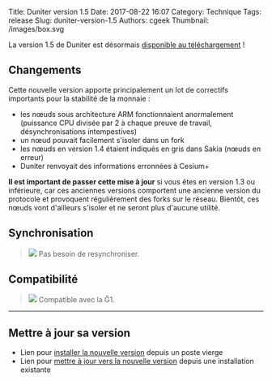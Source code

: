 Title: Duniter version 1.5
Date: 2017-08-22 16:07
Category: Technique
Tags: release
Slug: duniter-version-1.5
Authors: cgeek
Thumbnail: /images/box.svg

La version 1.5 de Duniter est désormais [disponible au téléchargement](https://github.com/duniter/duniter/releases/tag/v1.5.4) !

## Changements

Cette nouvelle version apporte principalement un lot de correctifs importants pour la stabilité de la monnaie :

* les nœuds sous architecture ARM fonctionnaient anormalement (puissance CPU divisée par 2 à chaque preuve de travail, désynchronisations intempestives)
* un nœud pouvait facilement s'isoler dans un fork
* les nœuds en version 1.4 étaient indiqués en gris dans Sakia (nœuds en erreur)
* Duniter renvoyait des informations erronnées à Cesium+

**Il est important de passer cette mise à jour** si vous êtes en version 1.3 ou inférieure, car ces anciennes versions comportent une ancienne version du protocole et provoquent régulièrement des forks sur le réseau. Bientôt, ces nœuds vont d'ailleurs s'isoler et ne seront plus d'aucune utilité.

## Synchronisation

> <span class="icon">![](../images/icons/white_check_mark.png)</span> Pas besoin de resynchroniser.

## Compatibilité

> <span class="icon">![](../images/icons/white_check_mark.png)</span> Compatible avec la Ğ1.

-----

## Mettre à jour sa version

* Lien pour [installer la nouvelle version](../wiki/duniter/installer) depuis un poste vierge
* Lien pour [mettre à jour vers la nouvelle version](../wiki/duniter/mettre-a-jour) depuis une installation existante
